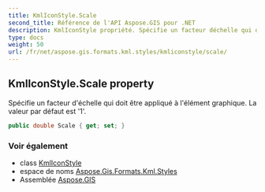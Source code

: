 ```yaml
---
title: KmlIconStyle.Scale
second_title: Référence de l'API Aspose.GIS pour .NET
description: KmlIconStyle propriété. Spécifie un facteur déchelle qui doit être appliqué à lélément graphique. La valeur par défaut est 1.
type: docs
weight: 50
url: /fr/net/aspose.gis.formats.kml.styles/kmliconstyle/scale/
---
```

## KmlIconStyle.Scale property

Spécifie un facteur d'échelle qui doit être appliqué à l'élément graphique. La valeur par défaut est '1'.

```csharp
public double Scale { get; set; }
```

### Voir également

* class [KmlIconStyle](../)
* espace de noms [Aspose.Gis.Formats.Kml.Styles](../../kmliconstyle/)
* Assemblée [Aspose.GIS](../../../)


